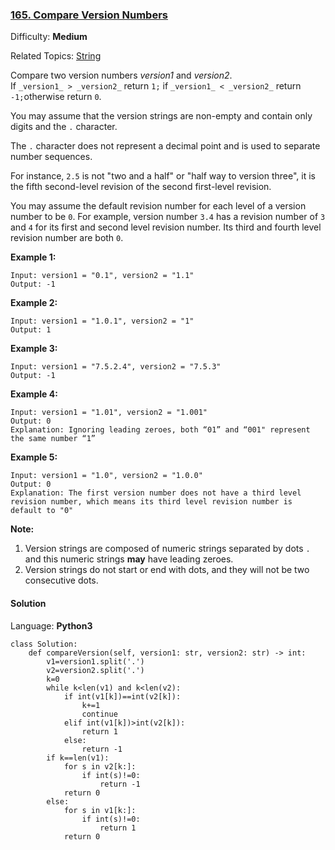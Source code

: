 ### [165\. Compare Version Numbers](https://leetcode.com/problems/compare-version-numbers/)

Difficulty: **Medium**  

Related Topics: [String](https://leetcode.com/tag/string/)


Compare two version numbers _version1_ and _version2_.  
If `_version1_ > _version2_` return `1;` if `_version1_ < _version2_` return `-1;`otherwise return `0`.

You may assume that the version strings are non-empty and contain only digits and the `.` character.

The `.` character does not represent a decimal point and is used to separate number sequences.

For instance, `2.5` is not "two and a half" or "half way to version three", it is the fifth second-level revision of the second first-level revision.

You may assume the default revision number for each level of a version number to be `0`. For example, version number `3.4` has a revision number of `3` and `4` for its first and second level revision number. Its third and fourth level revision number are both `0`.

**Example 1:**

```
Input: version1 = "0.1", version2 = "1.1"
Output: -1
```

**Example 2:**

```
Input: version1 = "1.0.1", version2 = "1"
Output: 1
```

**Example 3:**

```
Input: version1 = "7.5.2.4", version2 = "7.5.3"
Output: -1
```

**Example 4:**

```
Input: version1 = "1.01", version2 = "1.001"
Output: 0
Explanation: Ignoring leading zeroes, both “01” and “001" represent the same number “1”
```

**Example 5:**

```
Input: version1 = "1.0", version2 = "1.0.0"
Output: 0
Explanation: The first version number does not have a third level revision number, which means its third level revision number is default to "0"
```

**Note:**

1.  Version strings are composed of numeric strings separated by dots `.` and this numeric strings **may** have leading zeroes.
2.  Version strings do not start or end with dots, and they will not be two consecutive dots.


#### Solution

Language: **Python3**

```python3
class Solution:
    def compareVersion(self, version1: str, version2: str) -> int:
        v1=version1.split('.')
        v2=version2.split('.')
        k=0
        while k<len(v1) and k<len(v2):
            if int(v1[k])==int(v2[k]):
                k+=1
                continue
            elif int(v1[k])>int(v2[k]):
                return 1
            else:
                return -1
        if k==len(v1):
            for s in v2[k:]:
                if int(s)!=0:
                    return -1
            return 0
        else:
            for s in v1[k:]:
                if int(s)!=0:
                    return 1
            return 0
```